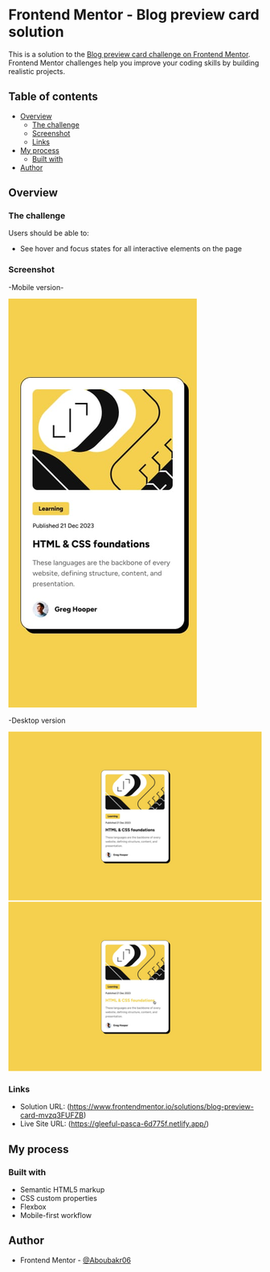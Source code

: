 # Frontend Mentor - Blog preview card solution

This is a solution to the [Blog preview card challenge on Frontend Mentor](https://www.frontendmentor.io/challenges/blog-preview-card-ckPaj01IcS). Frontend Mentor challenges help you improve your coding skills by building realistic projects. 

## Table of contents

- [Overview](#overview)
  - [The challenge](#the-challenge)
  - [Screenshot](#screenshot)
  - [Links](#links)
- [My process](#my-process)
  - [Built with](#built-with)
- [Author](#author)

## Overview

### The challenge

Users should be able to:

- See hover and focus states for all interactive elements on the page

### Screenshot

-Mobile version-

![photo](./design/mobile-design.jpg)

 -Desktop version

![photo](./design/desktop-design.jpg)
![photo](./design/active-states.jpg)


### Links

- Solution URL: (https://www.frontendmentor.io/solutions/blog-preview-card-mvzq3FUFZB)
- Live Site URL: (https://gleeful-pasca-6d775f.netlify.app/)

## My process

### Built with

- Semantic HTML5 markup
- CSS custom properties
- Flexbox
- Mobile-first workflow

## Author

- Frontend Mentor - [@Aboubakr06](https://www.frontendmentor.io/profile/Aboubakr06)
